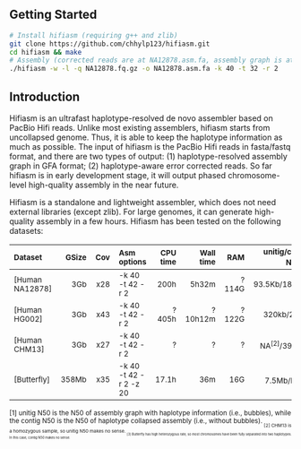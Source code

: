 ## Getting Started

```sh
# Install hifiasm (requiring g++ and zlib)
git clone https://github.com/chhylp123/hifiasm.git
cd hifiasm && make
# Assembly (corrected reads are at NA12878.asm.fa, assembly graph is at NA12878.asm.fa.gfa)
./hifiasm -w -l -q NA12878.fq.gz -o NA12878.asm.fa -k 40 -t 32 -r 2
```

## Introduction
Hifiasm is an ultrafast haplotype-resolved de novo assembler based on PacBio Hifi reads. Unlike most existing assemblers, hifiasm starts from uncollapsed genome. Thus, it is able to keep the haplotype information as much as possible. The input of hifiasm is the PacBio Hifi reads in fasta/fastq format, and there are two types of output: (1) haplotype-resolved assembly graph in GFA format; (2) haplotype-aware error corrected reads. So far hifiasm is in early development stage, it will output phased chromosome-level high-quality assembly in the near future.

Hifiasm is a standalone and lightweight assembler, which does not need external libraries (except zlib). For large genomes, it can generate high-quality assembly in a few hours. Hifiasm has been tested on the following datasets:

|<sub>Dataset<sub>|<sub>GSize<sub>|<sub>Cov<sub>|<sub>Asm options<sub>|<sub>CPU time<sub>|<sub>Wall time<sub>|<sub>RAM<sub>|<sub>unitig/contig N50<sup>[1]</sup><sub>|
|:---------------|-----:|-----:|:---------------------|-------:|--------:|----:|----------------:|
|<sub>[Human NA12878]<sub>|<sub>3Gb<sub>|<sub>x28<sub>|<sub>-k 40 -t 42 -r 2<sub>|<sub>200h<sub>|    <sub>5h32m<sub>|<sub>?114G<sub>|<sub>93.5Kb/18.6Mb<sub>|
|<sub>[Human HG002]<sub>|<sub>3Gb<sub>|<sub>x43<sub>|<sub>-k 40 -t 42 -r 2<sub>|<sub>?405h<sub>|<sub>?10h12m<sub>|<sub>?122G<sub>|<sub>320kb/29Mb<sub>|
|<sub>[Human CHM13]<sub>|<sub>3Gb<sub>|<sub>x27<sub>|<sub>-k 40 -t 42 -r 2<sub>|<sub>?<sub>|<sub>?<sub>|<sub>?<sub>|<sub>NA<sup>[2]</sup>/39.8Mb<sub>|
|<sub>[Butterfly]<sub>|<sub>358Mb<sub>|<sub>x35<sub>|<sub>-k 40 -t 42 -r 2 -z 20<sub>|<sub>17.1h<sub>|<sub>36m<sub>|<sub>16G<sub>|<sub>7.5Mb/NA<sup>[3]</sup><sub>|

<sub>[1] unitig N50 is the N50 of assembly graph with haplotype information (i.e., bubbles), while the contig N50 is the N50 of haplotype collapsed assembly (i.e., without bubbles).<sub>
<sub>[2] CHM13 is a homozygous sample, so unitig N50 makes no sense.<sub>
<sub>[3] Butterfly has high heterozygous rate, so most chromosomes have been fully separated into two haplotypes. In this case, contig N50 makes no sense.<sub>

